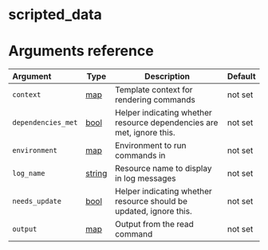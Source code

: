 
# scripted_data

# Arguments reference

| Argument | Type | Description | Default |
|:---      | ---  | ---         | ---     |
| `context` | [map](https://www.terraform.io/docs/extend/schemas/schema-types.html#typemap) | Template context for rendering commands | not set |
| `dependencies_met` | [bool](https://www.terraform.io/docs/extend/schemas/schema-types.html#typebool) | Helper indicating whether resource dependencies are met, ignore this. | not set |
| `environment` | [map](https://www.terraform.io/docs/extend/schemas/schema-types.html#typemap) | Environment to run commands in | not set |
| `log_name` | [string](https://www.terraform.io/docs/extend/schemas/schema-types.html#typestring) | Resource name to display in log messages | not set |
| `needs_update` | [bool](https://www.terraform.io/docs/extend/schemas/schema-types.html#typebool) | Helper indicating whether resource should be updated, ignore this. | not set |
| `output` | [map](https://www.terraform.io/docs/extend/schemas/schema-types.html#typemap) | Output from the read command | not set |

